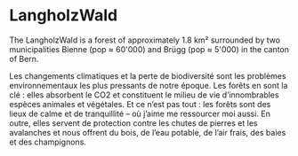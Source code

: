 # LangholzWald

The LangholzWald is a forest of approximately 1.8 km² surrounded by two municipalities Bienne (pop $\approx$ 60'000) and Brügg (pop $\approx$ 5'000) in the canton of Bern.  

Les changements climatiques et la perte de biodiversité sont les problèmes environnementaux les plus pressants de notre époque. Les forêts en sont la clé : elles absorbent
le CO2 et constituent le milieu de vie d’innombrables espèces animales et végétales. Et ce n’est pas tout : les forêts sont des lieux de calme et de tranquillité – où j’aime me ­ressourcer moi aussi. En outre, elles servent de protection contre les chutes de pierres et les avalanches et nous offrent du bois, de l’eau potable, de l’air frais, des baies et des champignons.